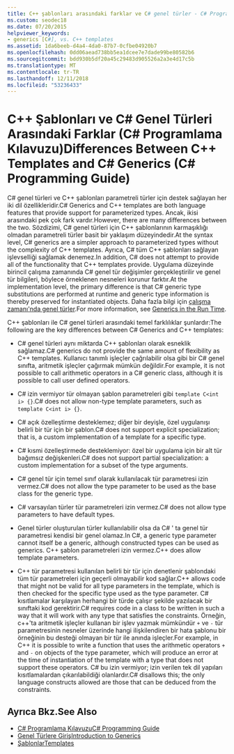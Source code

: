 ```yaml
---
title: C++ şablonları arasındaki farklar ve C# genel türler - C# Programlama Kılavuzu
ms.custom: seodec18
ms.date: 07/20/2015
helpviewer_keywords:
- generics [C#], vs. C++ templates
ms.assetid: 1da6beeb-d4a4-4da0-87b7-0cfbe04920b7
ms.openlocfilehash: 0dd06aead738bb5ea1dcee7e7dade99be80582b6
ms.sourcegitcommit: bdd930b5df20a45c29483d905526a2a3e4d17c5b
ms.translationtype: MT
ms.contentlocale: tr-TR
ms.lasthandoff: 12/11/2018
ms.locfileid: "53236433"
---
```

# <a name="differences-between-c-templates-and-c-generics-c-programming-guide"></a><span data-ttu-id="31c5b-102">C++ Şablonları ve C# Genel Türleri Arasındaki Farklar (C# Programlama Kılavuzu)</span><span class="sxs-lookup"><span data-stu-id="31c5b-102">Differences Between C++ Templates and C# Generics (C# Programming Guide)</span></span>
<span data-ttu-id="31c5b-103">C# genel türleri ve C++ şablonları parametreli türler için destek sağlayan her iki dil özellikleridir.</span><span class="sxs-lookup"><span data-stu-id="31c5b-103">C# Generics and C++ templates are both language features that provide support for parameterized types.</span></span> <span data-ttu-id="31c5b-104">Ancak, ikisi arasındaki pek çok fark vardır.</span><span class="sxs-lookup"><span data-stu-id="31c5b-104">However, there are many differences between the two.</span></span> <span data-ttu-id="31c5b-105">Sözdizimi, C# genel türleri için C++ şablonlarının karmaşıklığı olmadan parametreli türler basit bir yaklaşım düzeyindedir.</span><span class="sxs-lookup"><span data-stu-id="31c5b-105">At the syntax level, C# generics are a simpler approach to parameterized types without the complexity of C++ templates.</span></span> <span data-ttu-id="31c5b-106">Ayrıca, C# tüm C++ şablonları sağlayan işlevselliği sağlamak denemez.</span><span class="sxs-lookup"><span data-stu-id="31c5b-106">In addition, C# does not attempt to provide all of the functionality that C++ templates provide.</span></span> <span data-ttu-id="31c5b-107">Uygulama düzeyinde birincil çalışma zamanında C# genel tür değişimler gerçekleştirilir ve genel tür bilgileri, böylece örneklenen nesneleri korunur farktır.</span><span class="sxs-lookup"><span data-stu-id="31c5b-107">At the implementation level, the primary difference is that C# generic type substitutions are performed at runtime and generic type information is thereby preserved for instantiated objects.</span></span> <span data-ttu-id="31c5b-108">Daha fazla bilgi için [çalışma zamanı'nda genel türler](../../../csharp/programming-guide/generics/generics-in-the-run-time.md).</span><span class="sxs-lookup"><span data-stu-id="31c5b-108">For more information, see [Generics in the Run Time](../../../csharp/programming-guide/generics/generics-in-the-run-time.md).</span></span>  
  
 <span data-ttu-id="31c5b-109">C++ şablonları ile C# genel türleri arasındaki temel farklılıklar şunlardır:</span><span class="sxs-lookup"><span data-stu-id="31c5b-109">The following are the key differences between C# Generics and C++ templates:</span></span>  
  
-   <span data-ttu-id="31c5b-110">C# genel türleri aynı miktarda C++ şablonları olarak esneklik sağlamaz.</span><span class="sxs-lookup"><span data-stu-id="31c5b-110">C# generics do not provide the same amount of flexibility as C++ templates.</span></span> <span data-ttu-id="31c5b-111">Kullanıcı tanımlı işleçler çağrılabilir olsa gibi bir C# genel sınıfta, aritmetik işleçler çağırmak mümkün değildir.</span><span class="sxs-lookup"><span data-stu-id="31c5b-111">For example, it is not possible to call arithmetic operators in a C# generic class, although it is possible to call user defined operators.</span></span>  
  
-   <span data-ttu-id="31c5b-112">C# izin vermiyor tür olmayan şablon parametreleri gibi `template C<int i> {}`.</span><span class="sxs-lookup"><span data-stu-id="31c5b-112">C# does not allow non-type template parameters, such as `template C<int i> {}`.</span></span>  
  
-   <span data-ttu-id="31c5b-113">C# açık özelleştirme desteklemez; diğer bir deyişle, özel uygulanışı belirli bir tür için bir şablon.</span><span class="sxs-lookup"><span data-stu-id="31c5b-113">C# does not support explicit specialization; that is, a custom implementation of a template for a specific type.</span></span>  
  
-   <span data-ttu-id="31c5b-114">C# kısmi özelleştirmede desteklemiyor: özel bir uygulama için bir alt tür bağımsız değişkenleri.</span><span class="sxs-lookup"><span data-stu-id="31c5b-114">C# does not support partial specialization: a custom implementation for a subset of the type arguments.</span></span>  
  
-   <span data-ttu-id="31c5b-115">C# genel tür için temel sınıf olarak kullanılacak tür parametresi izin vermez.</span><span class="sxs-lookup"><span data-stu-id="31c5b-115">C# does not allow the type parameter to be used as the base class for the generic type.</span></span>  
  
-   <span data-ttu-id="31c5b-116">C# varsayılan türler tür parametreleri izin vermez.</span><span class="sxs-lookup"><span data-stu-id="31c5b-116">C# does not allow type parameters to have default types.</span></span>  
  
-   <span data-ttu-id="31c5b-117">Genel türler oluşturulan türler kullanılabilir olsa da C# ' ta genel tür parametresi kendisi bir genel olamaz.</span><span class="sxs-lookup"><span data-stu-id="31c5b-117">In C#, a generic type parameter cannot itself be a generic, although constructed types can be used as generics.</span></span> <span data-ttu-id="31c5b-118">C++ şablon parametreleri izin vermez.</span><span class="sxs-lookup"><span data-stu-id="31c5b-118">C++ does allow template parameters.</span></span>  
  
-   <span data-ttu-id="31c5b-119">C++ tür parametresi kullanılan belirli bir tür için denetlenir şablondaki tüm tür parametreleri için geçerli olmayabilir kod sağlar.</span><span class="sxs-lookup"><span data-stu-id="31c5b-119">C++ allows code that might not be valid for all type parameters in the template, which is then checked for the specific type used as the type parameter.</span></span> <span data-ttu-id="31c5b-120">C# kısıtlamalar karşılayan herhangi bir türde çalışır şekilde yazılacak bir sınıftaki kod gerektirir.</span><span class="sxs-lookup"><span data-stu-id="31c5b-120">C# requires code in a class to be written in such a way that it will work with any type that satisfies the constraints.</span></span> <span data-ttu-id="31c5b-121">Örneğin, c++'ta aritmetik işleçler kullanan bir işlev yazmak mümkündür `+` ve `-` tür parametresinin nesneler üzerinde hangi ilişkilendiren bir hata şablonu bir örneğinin bu desteği olmayan bir tür ile anında işleçler.</span><span class="sxs-lookup"><span data-stu-id="31c5b-121">For example, in C++ it is possible to write a function that uses the arithmetic operators `+` and `-` on objects of the type parameter, which will produce an error at the time of instantiation of the template with a type that does not support these operators.</span></span> <span data-ttu-id="31c5b-122">C# bu izin vermiyor; izin verilen tek dil yapıları kısıtlamalardan çıkarılabildiği olanlardır.</span><span class="sxs-lookup"><span data-stu-id="31c5b-122">C# disallows this; the only language constructs allowed are those that can be deduced from the constraints.</span></span>  
  
## <a name="see-also"></a><span data-ttu-id="31c5b-123">Ayrıca Bkz.</span><span class="sxs-lookup"><span data-stu-id="31c5b-123">See Also</span></span>

- [<span data-ttu-id="31c5b-124">C# Programlama Kılavuzu</span><span class="sxs-lookup"><span data-stu-id="31c5b-124">C# Programming Guide</span></span>](../../../csharp/programming-guide/index.md)  
- [<span data-ttu-id="31c5b-125">Genel Türlere Giriş</span><span class="sxs-lookup"><span data-stu-id="31c5b-125">Introduction to Generics</span></span>](../../../csharp/programming-guide/generics/introduction-to-generics.md)  
- [<span data-ttu-id="31c5b-126">Şablonlar</span><span class="sxs-lookup"><span data-stu-id="31c5b-126">Templates</span></span>](/cpp/cpp/templates-cpp)
